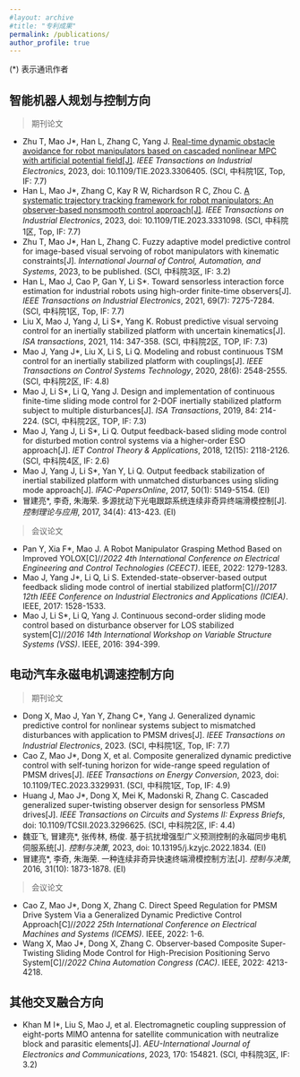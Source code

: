 ```yaml
---
#layout: archive
#title: "专利成果"
permalink: /publications/
author_profile: true
---
```


(*) 表示通讯作者
## 智能机器人规划与控制方向
> 期刊论文

- Zhu T, Mao J\*, Han L, Zhang C, Yang J. [Real-time dynamic obstacle avoidance for robot manipulators based on cascaded nonlinear MPC with artificial potential field[J]](https://ieeexplore.ieee.org/abstract/document/10234133). *IEEE Transactions on Industrial Electronics*, 2023, doi: 10.1109/TIE.2023.3306405. (SCI, 中科院1区, Top, IF: 7.7)
- Han L, Mao J\*, Zhang C, Kay R W, Richardson R C, Zhou C. [A systematic trajectory tracking framework for robot manipulators: An observer-based nonsmooth control approach[J]](https://ieeexplore.ieee.org/document/10324401). *IEEE Transactions on Industrial Electronics*, 2023, doi: 10.1109/TIE.2023.3331098. (SCI, 中科院1区, Top, IF: 7.7)
- Zhu T, Mao J\*, Han L, Zhang C. Fuzzy adaptive model predictive control for image-based visual servoing of robot manipulators with kinematic constraints[J]. *International Journal of Control, Automation, and Systems*, 2023, to be published. (SCI, 中科院3区, IF: 3.2)
- Han L, Mao J, Cao P, Gan Y, Li S\*. Toward sensorless interaction force estimation for industrial robots using high-order finite-time observers[J]. *IEEE Transactions on Industrial Electronics*, 2021, 69(7): 7275-7284. (SCI, 中科院1区, Top, IF: 7.7)
- Liu X, Mao J, Yang J, Li S\*, Yang K. Robust predictive visual servoing control for an inertially stabilized platform with uncertain kinematics[J]. *ISA transactions*, 2021, 114: 347-358. (SCI, 中科院2区, TOP, IF: 7.3)
- Mao J, Yang J\*, Liu X, Li S, Li Q. Modeling and robust continuous TSM control for an inertially stabilized platform with couplings[J]. *IEEE Transactions on Control Systems Technology*, 2020, 28(6): 2548-2555. (SCI, 中科院2区, IF: 4.8)
- Mao J, Li S\*, Li Q, Yang J. Design and implementation of continuous finite-time sliding mode control for 2-DOF inertially stabilized platform subject to multiple disturbances[J]. *ISA Transactions*, 2019, 84: 214-224. (SCI, 中科院2区, TOP, IF: 7.3)
- Mao J, Yang J, Li S\*, Li Q. Output feedback-based sliding mode control for disturbed motion control systems via a higher-order ESO approach[J]. *IET Control Theory & Applications*, 2018, 12(15): 2118-2126. (SCI, 中科院4区, IF: 2.6)
- Mao J, Yang J, Li S\*, Yan Y, Li Q. Output feedback stabilization of inertial stabilized platform with unmatched disturbances using sliding mode approach[J]. *IFAC-PapersOnline*, 2017, 50(1): 5149-5154. (EI)
- 冒建亮\*, 李奇, 朱海荣. 多源扰动下光电跟踪系统连续非奇异终端滑模控制[J]. *控制理论与应用*, 2017, 34(4): 413-423. (EI)
<!-- 李双圻, 朱天启, 冒建亮\*. 基于动态轨迹预测控制的机械手臂运动目标捕捉策略[J]. *计算机仿真*, 2023.
周之剑, 任善荣, 冒建亮\*, 陈辉. 基于模糊自适应滑模动量观测器的机械臂外力矩估计[J], *制造业自动化*，2023.-->

> 会议论文

- Pan Y, Xia F\*, Mao J. A Robot Manipulator Grasping Method Based on Improved YOLOX[C]//*2022 4th International Conference on Electrical Engineering and Control Technologies (CEECT)*. IEEE, 2022: 1279-1283.
- Mao J, Yang J\*, Li Q, Li S. Extended-state-observer-based output feedback sliding mode control of inertial stabilized platform[C]//*2017 12th IEEE Conference on Industrial Electronics and Applications (ICIEA)*. IEEE, 2017: 1528-1533.
- Mao J, Li S\*, Li Q, Yang J. Continuous second-order sliding mode control based on disturbance observer for LOS stabilized system[C]//*2016 14th International Workshop on Variable Structure Systems (VSS)*. IEEE, 2016: 394-399.

   
## 电动汽车永磁电机调速控制方向
> 期刊论文

- Dong X, Mao J, Yan Y, Zhang C\*, Yang J. Generalized dynamic predictive control for nonlinear systems subject to mismatched disturbances with application to PMSM drives[J]. *IEEE Transactions on Industrial Electronics*, 2023. (SCI, 中科院1区, Top, IF: 7.7)
- Cao Z, Mao J\*, Dong X, et al. Composite generalized dynamic predictive control with self-tuning horizon for wide-range speed regulation of PMSM drives[J]. *IEEE Transactions on Energy Conversion*, 2023, doi: 10.1109/TEC.2023.3329931. (SCI, 中科院1区, Top, IF: 4.9)
- Huang J, Mao J\*, Dong X, Mei K, Madonski R, Zhang C. Cascaded generalized super-twisting observer design for sensorless PMSM drives[J]. *IEEE Transactions on Circuits and Systems II: Express Briefs*, doi: 10.1109/TCSII.2023.3296625. (SCI, 中科院2区, IF: 4.4)
- 魏亚飞, 冒建亮\*, 张传林, 杨俊. 基于抗扰增强型广义预测控制的永磁同步电机伺服系统[J]. *控制与决策*, 2023, doi: 10.13195/j.kzyjc.2022.1834. (EI)
- 冒建亮\*, 李奇, 朱海荣. 一种连续非奇异快速终端滑模控制方法[J]. *控制与决策*, 2016, 31(10): 1873-1878. (EI)
<!-- 冒建亮\*, 魏亚飞, 张传林. 基于DSP的永磁同步电动机RCP对拖实验平台设计[J]. 实验室研究与探索, 2023, 42(04): 38-43.
冒建亮\*, 叶桦, 李奇. 基于FPGA的步进电机电流优化控制策略[J]. 信息与控制, 2015, 44(05): 585-591.-->

> 会议论文

- Cao Z, Mao J\*, Dong X, Zhang C. Direct Speed Regulation for PMSM Drive System Via a Generalized Dynamic Predictive Control Approach[C]//*2022 25th International Conference on Electrical Machines and Systems (ICEMS)*. IEEE, 2022: 1-6.
- Wang X, Mao J*, Dong X, Zhang C. Observer-based Composite Super-Twisting Sliding Mode Control for High-Precision Positioning Servo System[C]//*2022 China Automation Congress (CAC)*. IEEE, 2022: 4213-4218.

## 其他交叉融合方向
- Khan M I\*, Liu S, Mao J, et al. Electromagnetic coupling suppression of eight-ports MIMO antenna for satellite communication with neutralize block and parasitic elements[J]. *AEU-International Journal of Electronics and Communications*, 2023, 170: 154821. (SCI, 中科院3区, IF: 3.2)
